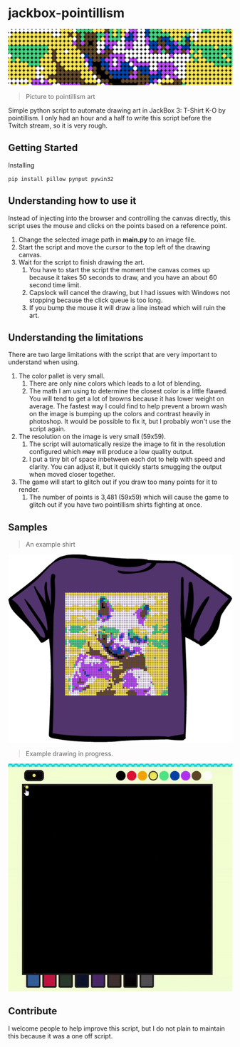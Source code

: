 # jackbox-pointillism
 
![logo](./cdn/little_art.png)

> Picture to pointillism art

Simple python script to automate drawing art in JackBox 3: T-Shirt K-O by pointillism. I only had an hour and a half to write this script before the Twitch stream, so it is very rough.

## Getting Started
Installing
```console
pip install pillow pynput pywin32
```

## Understanding how to use it
Instead of injecting into the browser and controlling the canvas directly, this script uses the mouse and clicks on the points based on a reference point. 

1. Change the selected image path in **main.py** to an image file.
2. Start the script and move the cursor to the top left of the drawing canvas.
3. Wait for the script to finish drawing the art.
   1. You have to start the script the moment the canvas comes up because it takes 50 seconds to draw, and you have an about 60 second time limit.
   2. Capslock will cancel the drawing, but I had issues with Windows not stopping because the click queue is too long.
   3. If you bump the mouse it will draw a line instead which will ruin the art.

## Understanding the limitations
There are two large limitations with the script that are very important to understand when using.

1. The color pallet is very small.
   1. There are only nine colors which leads to a lot of blending.
   2. The math I am using to determine the closest color is a little flawed. You will tend to get a lot of browns because it has lower weight on average. The fastest way I could find to help prevent a brown wash on the image is bumping up the colors and contrast heavily in photoshop. It would be possible to fix it, but I probably won't use the script again.
2. The resolution on the image is very small (59x59).
   1. The script will automatically resize the image to fit in the resolution configured which ~~may~~ will produce a low quality output.
   2. I put a tiny bit of space inbetween each dot to help with speed and clarity. You can adjust it, but it quickly starts smugging the output when moved closer together.
3. The game will start to glitch out if you draw too many points for it to render.
   1. The number of points is 3,481 (59x59) which will cause the game to glitch out if you have two pointillism shirts fighting at once.


## Samples

> An example shirt

![logo](./cdn/shirt.png)

> Example drawing in progress.

![logo](./cdn/drawing_example.gif)

## Contribute
I welcome people to help improve this script, but I do not plain to maintain this because it was a one off script.